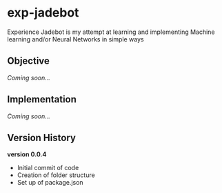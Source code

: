 # exp-jadebot
Experience Jadebot is my attempt at learning and implementing Machine learning and/or Neural Networks in simple ways

## Objective
_Coming soon..._

## Implementation
_Coming soon..._

## Version History

**version 0.0.4**
* Initial commit of code
* Creation of folder structure
* Set up of package.json
